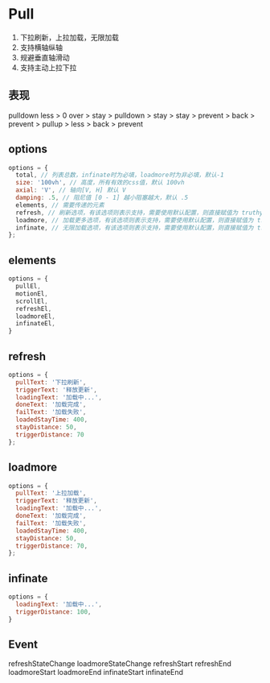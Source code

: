 # Pull

  1. 下拉刷新，上拉加载，无限加载
  2. 支持横轴纵轴
  3. 规避垂直轴滑动
  4. 支持主动上拉下拉

## 表现

  pulldown
      less > 0
      over > stay
              > pulldown > stay
                            > stay > prevent
                            > back > prevent
              > pullup > less
                            > back > prevent

## options

  ```js
  options = {
    total, // 列表总数，infinate时为必填，loadmore时为非必填，默认-1
    size: '100vh', // 高度，所有有效的css值，默认 100vh
    axial: 'V', // 轴向[V, H] 默认 V
    damping: .5, // 阻尼值 [0 - 1] 越小阻塞越大，默认 .5
    elements, // 需要传递的元素
    refresh, // 刷新选项，有该选项则表示支持，需要使用默认配置，则直接赋值为 truthy 值
    loadmore, // 加载更多选项，有该选项则表示支持，需要使用默认配置，则直接赋值为 truthy 值
    infinate, // 无限加载选项，有该选项则表示支持，需要使用默认配置，则直接赋值为 truthy 值
  };
  ```

## elements

  ```js
  options = {
    pullEl,
    motionEl,
    scrollEl,
    refreshEl,
    loadmoreEl,
    infinateEl,
  }
  ```

## refresh

  ```js
  options = {
    pullText: '下拉刷新',
    triggerText: '释放更新',
    loadingText: '加载中...',
    doneText: '加载完成',
    failText: '加载失败',
    loadedStayTime: 400,
    stayDistance: 50,
    triggerDistance: 70
  };
  ```

## loadmore

  ```js
  options = {
    pullText: '上拉加载',
    triggerText: '释放更新',
    loadingText: '加载中...',
    doneText: '加载完成',
    failText: '加载失败',
    loadedStayTime: 400,
    stayDistance: 50,
    triggerDistance: 70,
  };
  ```

## infinate

  ```js
  options = {
    loadingText: '加载中...',
    triggerDistance: 100,
  }
  ```

## Event

  refreshStateChange
  loadmoreStateChange
  refreshStart
  refreshEnd
  loadmoreStart
  loadmoreEnd
  infinateStart
  infinateEnd